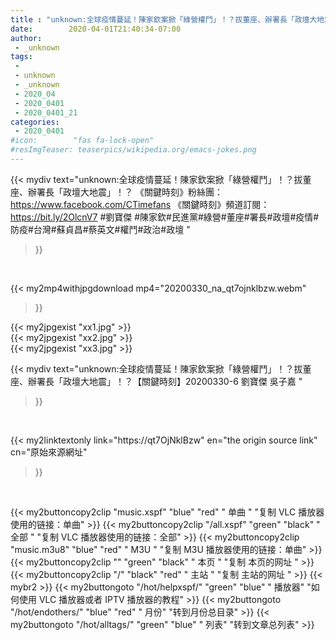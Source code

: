 ```yaml
---
title : "unknown:全球疫情蔓延！陳家欽案掀「綠營權鬥」！？拔董座、辦署長「政壇大地震」！？【關鍵時刻】20200330-6 劉寶傑 吳子嘉 "
date:        2020-04-01T21:40:34-07:00
author:
 - _unknown
tags:
 - 
 - unknown
 - _unknown
 - 2020_04
 - 2020_0401
 - 2020_0401_21
categories:
 - 2020_0401
#icon:        "fas fa-lock-open"
#resImgTeaser: teaserpics/wikipedia.org/emacs-jokes.png
---
```







{{< mydiv text="unknown:全球疫情蔓延！陳家欽案掀「綠營權鬥」！？拔董座、辦署長「政壇大地震」！？  《關鍵時刻》粉絲團：https://www.facebook.com/CTimefans 《關鍵時刻》頻道訂閱：https://bit.ly/2OlcnV7  #劉寶傑 #陳家欽#民進黨#綠營#董座#署長#政壇#疫情#防疫#台灣#蘇貞昌#蔡英文#權鬥#政治#政壇 "
>}}
<br>


{{< my2mp4withjpgdownload mp4="20200330_na_qt7ojnklbzw.webm"
>}}

{{< my2jpgexist "xx1.jpg" >}}<br>
{{< my2jpgexist "xx2.jpg" >}}<br>
{{< my2jpgexist "xx3.jpg" >}}<br>



{{< mydiv text="unknown:全球疫情蔓延！陳家欽案掀「綠營權鬥」！？拔董座、辦署長「政壇大地震」！？【關鍵時刻】20200330-6 劉寶傑 吳子嘉 "
>}}
<br>

{{< my2linktextonly link="https://qt7OjNklBzw"
en="the origin source link" cn="原始來源網址"
>}}


<br>


{{< my2buttoncopy2clip "music.xspf"        "blue"   "red"    " 单曲 "  "复制 VLC 播放器使用的链接：单曲" >}} {{< my2buttoncopy2clip "/all.xspf"         "green"  "black"  " 全部 "  "复制 VLC 播放器使用的链接：全部" >}} {{< my2buttoncopy2clip "music.m3u8"        "blue"   "red"    " M3U  "    "复制 M3U 播放器使用的链接：单曲" >}} {{< my2buttoncopy2clip ""                  "green"  "black"  " 本页 "    "复制 本页的网址 " >}} {{< my2buttoncopy2clip "/"                 "black"  "red"    " 主站 "    "复制 主站的网址 " >}} {{< mybr2 >}} {{< my2buttongoto      "/hot/helpxspf/"    "green"  "blue"   " 播放器" "如何使用 VLC 播放器或者 IPTV 播放器的教程" >}} {{< my2buttongoto      "/hot/endothers/"   "blue"   "red"    " 月份"   "转到月份总目录" >}} {{< my2buttongoto      "/hot/alltags/"     "green"  "blue"   " 列表"   "转到文章总列表" >}} 
